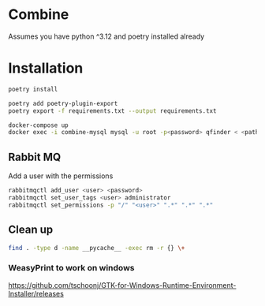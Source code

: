 # Combine

Assumes you have python ^3.12 and poetry installed already

# Installation
```bash
poetry install
```

```bash
poetry add poetry-plugin-export
poetry export -f requirements.txt --output requirements.txt
```

```bash
docker-compose up
docker exec -i combine-mysql mysql -u root -p<password> qfinder < <path to file>

```

## Rabbit MQ

Add a user with the permissions
```bash
rabbitmqctl add_user <user> <password>
rabbitmqctl set_user_tags <user> administrator
rabbitmqctl set_permissions -p "/" "<user>" ".*" ".*" ".*"
```

## Clean up
```bash
find . -type d -name __pycache__ -exec rm -r {} \+
```

### WeasyPrint to work on windows

https://github.com/tschoonj/GTK-for-Windows-Runtime-Environment-Installer/releases
